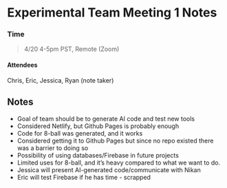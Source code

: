 # Experimental Team Meeting 1 Notes

### Time

> 4/20 4-5pm PST, Remote (Zoom)

#### Attendees

Chris, Eric, Jessica, Ryan (note taker)

## Notes

- Goal of team should be to generate AI code and test new tools
- Considered Netlify, but Github Pages is probably enough
- Code for 8-ball was generated, and it works
- Considered getting it to Github Pages but since no repo existed there was a barrier to doing so
- Possibility of using databases/Firebase in future projects
- Limited uses for 8-ball, and it’s heavy compared to what we want to do.
- Jessica will present AI-generated code/communicate with Nikan
- Eric will test Firebase if he has time - scrapped
